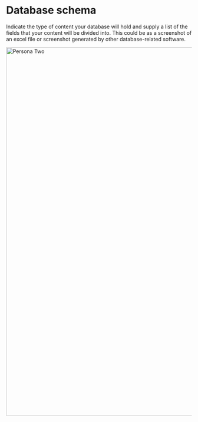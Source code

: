# Database schema

Indicate the type of content your database will hold and supply a list of the fields that your content will be divided into. This could be as a screenshot of an excel file or screenshot generated by other database-related software.

<img src="sp2-media/User Database Diagram.jpg" alt="Persona Two" width="1000">
